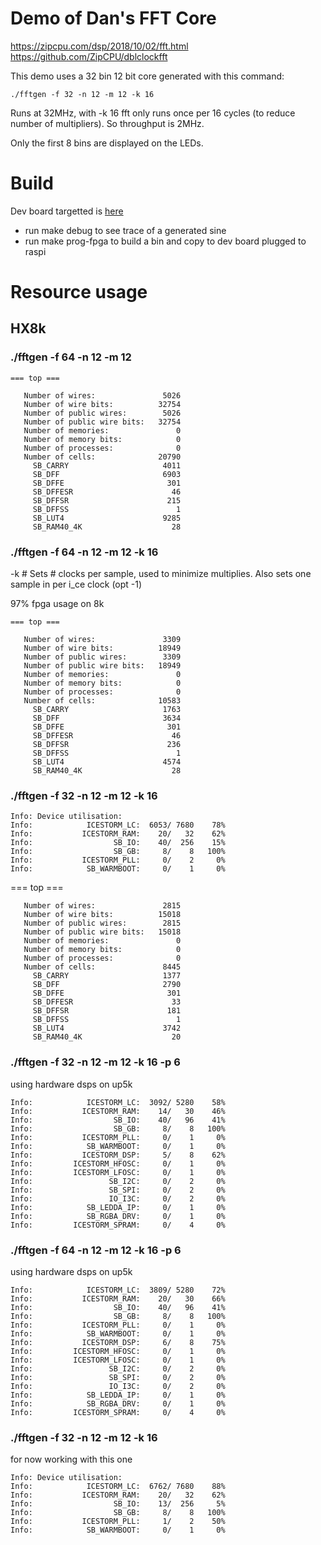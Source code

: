 # Demo of Dan's FFT Core

https://zipcpu.com/dsp/2018/10/02/fft.html
https://github.com/ZipCPU/dblclockfft

This demo uses a 32 bin 12 bit core generated with this command:

    ./fftgen -f 32 -n 12 -m 12 -k 16

Runs at 32MHz, with -k 16 fft only runs once per 16 cycles (to reduce number of 
multipliers). So throughput is 2MHz.

Only the first 8 bins are displayed on the LEDs.

# Build

Dev board targetted is [here](https://github.com/mattvenn/first-fpga-pcb)

* run make debug to see trace of a generated sine
* run make prog-fpga to build a bin and copy to dev board plugged to raspi

# Resource usage

## HX8k

### ./fftgen -f 64 -n 12 -m 12

    === top ===

       Number of wires:               5026
       Number of wire bits:          32754
       Number of public wires:        5026
       Number of public wire bits:   32754
       Number of memories:               0
       Number of memory bits:            0
       Number of processes:              0
       Number of cells:              20790
         SB_CARRY                     4011
         SB_DFF                       6903
         SB_DFFE                       301
         SB_DFFESR                      46
         SB_DFFSR                      215
         SB_DFFSS                        1
         SB_LUT4                      9285
         SB_RAM40_4K                    28

### ./fftgen -f 64 -n 12 -m 12 -k 16

-k #    Sets # clocks per sample, used to minimize multiplies.  Also
        sets one sample in per i_ce clock (opt -1)

97% fpga usage on 8k

    === top ===

       Number of wires:               3309
       Number of wire bits:          18949
       Number of public wires:        3309
       Number of public wire bits:   18949
       Number of memories:               0
       Number of memory bits:            0
       Number of processes:              0
       Number of cells:              10583
         SB_CARRY                     1763
         SB_DFF                       3634
         SB_DFFE                       301
         SB_DFFESR                      46
         SB_DFFSR                      236
         SB_DFFSS                        1
         SB_LUT4                      4574
         SB_RAM40_4K                    28


### ./fftgen -f 32 -n 12 -m 12 -k 16

    Info: Device utilisation:
    Info:            ICESTORM_LC:  6053/ 7680    78%
    Info:           ICESTORM_RAM:    20/   32    62%
    Info:                  SB_IO:    40/  256    15%
    Info:                  SB_GB:     8/    8   100%
    Info:           ICESTORM_PLL:     0/    2     0%
    Info:            SB_WARMBOOT:     0/    1     0%

=== top ===

       Number of wires:               2815
       Number of wire bits:          15018
       Number of public wires:        2815
       Number of public wire bits:   15018
       Number of memories:               0
       Number of memory bits:            0
       Number of processes:              0
       Number of cells:               8445
         SB_CARRY                     1377
         SB_DFF                       2790
         SB_DFFE                       301
         SB_DFFESR                      33
         SB_DFFSR                      181
         SB_DFFSS                        1
         SB_LUT4                      3742
         SB_RAM40_4K                    20

### ./fftgen -f 32 -n 12 -m 12 -k 16 -p 6

using hardware dsps on up5k

    Info:            ICESTORM_LC:  3092/ 5280    58%
    Info:           ICESTORM_RAM:    14/   30    46%
    Info:                  SB_IO:    40/   96    41%
    Info:                  SB_GB:     8/    8   100%
    Info:           ICESTORM_PLL:     0/    1     0%
    Info:            SB_WARMBOOT:     0/    1     0%
    Info:           ICESTORM_DSP:     5/    8    62%
    Info:         ICESTORM_HFOSC:     0/    1     0%
    Info:         ICESTORM_LFOSC:     0/    1     0%
    Info:                 SB_I2C:     0/    2     0%
    Info:                 SB_SPI:     0/    2     0%
    Info:                 IO_I3C:     0/    2     0%
    Info:            SB_LEDDA_IP:     0/    1     0%
    Info:            SB_RGBA_DRV:     0/    1     0%
    Info:         ICESTORM_SPRAM:     0/    4     0%

### ./fftgen -f 64 -n 12 -m 12 -k 16 -p 6

using hardware dsps on up5k

    Info:            ICESTORM_LC:  3809/ 5280    72%
    Info:           ICESTORM_RAM:    20/   30    66%
    Info:                  SB_IO:    40/   96    41%
    Info:                  SB_GB:     8/    8   100%
    Info:           ICESTORM_PLL:     0/    1     0%
    Info:            SB_WARMBOOT:     0/    1     0%
    Info:           ICESTORM_DSP:     6/    8    75%
    Info:         ICESTORM_HFOSC:     0/    1     0%
    Info:         ICESTORM_LFOSC:     0/    1     0%
    Info:                 SB_I2C:     0/    2     0%
    Info:                 SB_SPI:     0/    2     0%
    Info:                 IO_I3C:     0/    2     0%
    Info:            SB_LEDDA_IP:     0/    1     0%
    Info:            SB_RGBA_DRV:     0/    1     0%
    Info:         ICESTORM_SPRAM:     0/    4     0%

### ./fftgen -f 32 -n 12 -m 12 -k 16

for now working with this one

    Info: Device utilisation:
    Info:            ICESTORM_LC:  6762/ 7680    88%
    Info:           ICESTORM_RAM:    20/   32    62%
    Info:                  SB_IO:    13/  256     5%
    Info:                  SB_GB:     8/    8   100%
    Info:           ICESTORM_PLL:     1/    2    50%
    Info:            SB_WARMBOOT:     0/    1     0%


